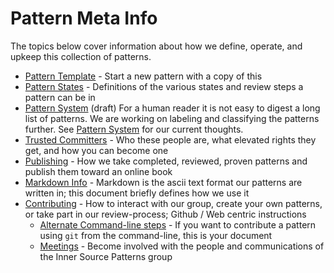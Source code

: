 # Pattern Meta Info

The topics below cover information about how we define, operate, and upkeep this collection of patterns.

* [Pattern Template](./pattern-template.md) - Start a new pattern with a copy of this
* [Pattern States](./pattern-states.md) - Definitions of the various states and review steps a pattern can be in
* [Pattern System](../pattern-system.md) (draft) For a human reader it is not easy to digest a long list of patterns. We are working on labeling and classifying the patterns further. See [Pattern System](pattern-system.md) for our current thoughts.
* [Trusted Committers](../TRUSTED-COMMITTERS.md) - Who these people are, what elevated rights they get, and how you can become one
* [Publishing](./publishing.md) - How we take completed, reviewed, proven patterns and publish them toward an online book
* [Markdown Info](./markdown-info.md) - Markdown is the ascii text format our patterns are written in; this document briefly defines how we use it
* [Contributing](../CONTRIBUTING.md) - How to interact with our group, create your own patterns, or take part in our review-process; Github / Web centric instructions
  * [Alternate Command-line steps](./technical-git-howto.md) - If you want to contribute a pattern using `git` from the command-line, this is your document
  * [Meetings](./meetings.md) - Become involved with the people and communications of the Inner Source Patterns group
